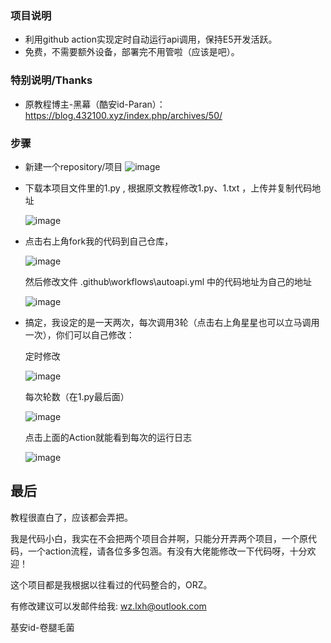 ### 项目说明 ###
* 利用github action实现定时自动运行api调用，保持E5开发活跃。
* 免费，不需要额外设备，部署完不用管啦（应该是吧）。

### 特别说明/Thanks ###
* 原教程博主-黑幕（酷安id-Paran）：https://blog.432100.xyz/index.php/archives/50/

### 步骤 ###
* 新建一个repository/项目
  ![image](https://github.com/wangziyingwen/Autoapi-test/blob/master/images/新建仓库.png)

* 下载本项目文件里的1.py , 根据原文教程修改1.py、1.txt ，上传并复制代码地址

  ![image](https://github.com/wangziyingwen/Autoapi-test/blob/master/images/代码地址.png)
  
* 点击右上角fork我的代码到自己仓库，

  ![image](https://github.com/wangziyingwen/Autoapi-test/blob/master/images/fork.png)
  
  然后修改文件 .github\workflows\autoapi.yml 中的代码地址为自己的地址
  
  ![image](https://github.com/wangziyingwen/Autoapi-test/blob/master/images/修改地方.png)
  
* 搞定，我设定的是一天两次，每次调用3轮（点击右上角星星也可以立马调用一次），你们可以自己修改：

   定时修改
   
   ![image](https://github.com/wangziyingwen/Autoapi-test/blob/master/images/定时.png)
   
   每次轮数（在1.py最后面）
   
   ![image](https://github.com/wangziyingwen/Autoapi-test/blob/master/images/次数.png)
   
   点击上面的Action就能看到每次的运行日志
   
   ![image](https://github.com/wangziyingwen/Autoapi-test/blob/master/images/Action.png)
   

## 最后 ##
  教程很直白了，应该都会弄把。

  我是代码小白，我实在不会把两个项目合并啊，只能分开弄两个项目，一个原代码，一个action流程，请各位多多包涵。有没有大佬能修改一下代码呀，十分欢迎！
  
  这个项目都是我根据以往看过的代码整合的，ORZ。
  
  有修改建议可以发邮件给我:
  wz.lxh@outlook.com
  
  基安id-卷腿毛菌
